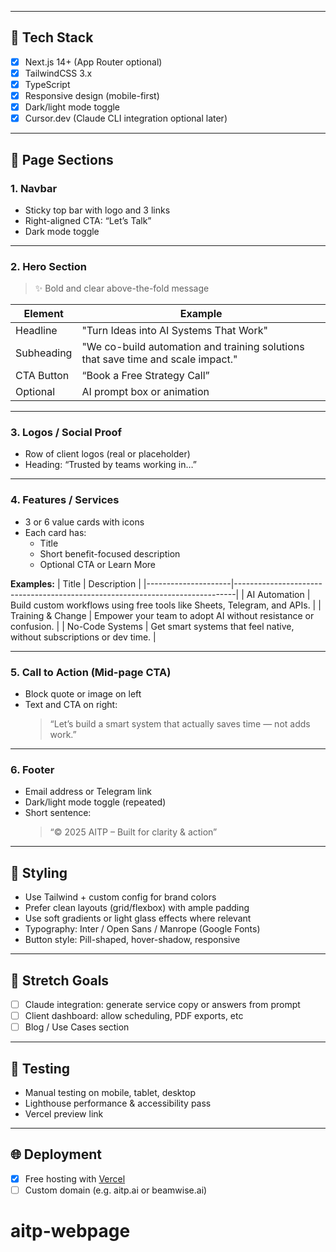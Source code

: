 
---

## 🔧 Tech Stack

- [x] Next.js 14+ (App Router optional)
- [x] TailwindCSS 3.x
- [x] TypeScript
- [x] Responsive design (mobile-first)
- [x] Dark/light mode toggle
- [x] Cursor.dev (Claude CLI integration optional later)

---

## 📌 Page Sections

### 1. **Navbar**
- Sticky top bar with logo and 3 links
- Right-aligned CTA: “Let’s Talk”
- Dark mode toggle

---

### 2. **Hero Section**
> ✨ Bold and clear above-the-fold message

| Element      | Example                                                                 |
|--------------|-------------------------------------------------------------------------|
| Headline     | "Turn Ideas into AI Systems That Work"                                  |
| Subheading   | "We co-build automation and training solutions that save time and scale impact." |
| CTA Button   | “Book a Free Strategy Call”                                             |
| Optional     | AI prompt box or animation                                              |

---

### 3. **Logos / Social Proof**
- Row of client logos (real or placeholder)
- Heading: “Trusted by teams working in…”

---

### 4. **Features / Services**
- 3 or 6 value cards with icons
- Each card has:
  - Title
  - Short benefit-focused description
  - Optional CTA or Learn More

**Examples:**
| Title               | Description                                                                 |
|---------------------|------------------------------------------------------------------------------|
| AI Automation       | Build custom workflows using free tools like Sheets, Telegram, and APIs.     |
| Training & Change   | Empower your team to adopt AI without resistance or confusion.               |
| No-Code Systems     | Get smart systems that feel native, without subscriptions or dev time.       |

---

### 5. **Call to Action (Mid-page CTA)**
- Block quote or image on left
- Text and CTA on right:
  > “Let’s build a smart system that actually saves time — not adds work.”

---

### 6. **Footer**
- Email address or Telegram link
- Dark/light mode toggle (repeated)
- Short sentence:
  > “© 2025 AITP – Built for clarity & action”

---

## 🌚 Styling

- Use Tailwind + custom config for brand colors
- Prefer clean layouts (grid/flexbox) with ample padding
- Use soft gradients or light glass effects where relevant
- Typography: Inter / Open Sans / Manrope (Google Fonts)
- Button style: Pill-shaped, hover-shadow, responsive

---

## 🚀 Stretch Goals

- [ ] Claude integration: generate service copy or answers from prompt
- [ ] Client dashboard: allow scheduling, PDF exports, etc
- [ ] Blog / Use Cases section

---

## 🧪 Testing

- Manual testing on mobile, tablet, desktop
- Lighthouse performance & accessibility pass
- Vercel preview link

---

## 🌐 Deployment

- [x] Free hosting with [Vercel](https://vercel.com/)
- [ ] Custom domain (e.g. aitp.ai or beamwise.ai)
# aitp-webpage
